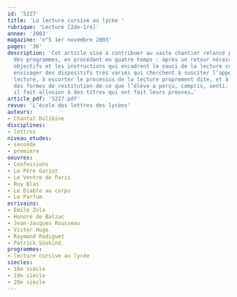 ```yaml
---
id: '5227'
title: 'La lecture cursive au lycée '
rubrique: 'Lecture [2de-1re]'
annee: '2003'
magazine: 'n°5 1er novembre 2003'
pages: '36'
description: 'Cet article vise à contribuer au vaste chantier relancé par la réforme
  des programmes, en procédant en quatre temps : après un retour nécessaire sur les
  objectifs et les instructions qui encadrent le souci de la lecture cursive, on peut
  envisager des dispositifs très variés qui cherchent à susciter l’appétit avant la
  lecture, à escorter le processus de la lecture proprement dite, et à trouver, ensuite,
  des formes de restitution de ce que l’élève a perçu, compris, senti. Au passage,
  il fait allusion à des titres qui ont fait leurs preuves…'
article_pdf: '5227.pdf'
revue: 'L’école des lettres des lycées'
auteurs:
- Chantal Dulibine
disciplines:
- lettres
niveau_etudes:
- seconde
- première
oeuvres:
- Confessions
- Le Père Goriot
- Le Ventre de Paris
- Ruy Blas
- Le Diable au corps
- Le Parfum
ecrivains:
- Émile Zola
- Honoré de Balzac
- Jean-Jacques Rousseau
- Victor Hugo
- Raymond Radiguet
- Patrick Süskind
programmes:
- lecture cursive au lycée
siecles:
- 18e siècle
- 19e siècle
- 20e siècle
---
```

